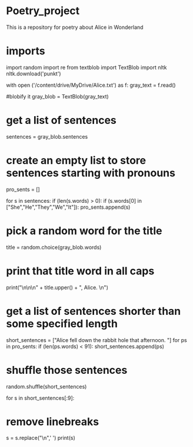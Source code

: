 

# Poetry_project
This is a repository for poetry about Alice in Wonderland

# imports
import random
import re
from textblob import TextBlob
import nltk
nltk.download('punkt')


with open ('/content/drive/MyDrive/Alice.txt') as f:
  gray_text = f.read()

 #blobify it
gray_blob = TextBlob(gray_text)

 # get a list of sentences
sentences = gray_blob.sentences


# create an empty list to store sentences starting with pronouns
pro_sents = []

for s in sentences:
  if (len(s.words) > 0):
    if (s.words[0] in ["She","He","They","We","It"]):
      pro_sents.append(s)

# pick a random word for the title
title = random.choice(gray_blob.words)

# print that title word in all caps
print("\n\n\n" + title.upper() + ", Alice. \n")

# get a list of sentences shorter than some specified length
short_sentences = ["Alice fell down the rabbit hole that afternoon. "]
for ps in pro_sents:
  if (len(ps.words) < 91):
    short_sentences.append(ps)


# shuffle those sentences
random.shuffle(short_sentences)

for s in short_sentences[:9]:
  # remove linebreaks
  s = s.replace("\n",' ')
  print(s)
